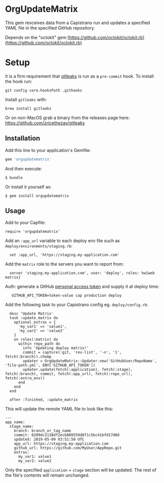 # OrgUpdateMatrix

This gem revceives data from a Capistrano run and updates a specified YAML file in the specified GitHub repository.

Depends on the "octokit" gem [https://github.com/octokit/octokit.rb](https://github.com/octokit/octokit.rb)

# Setup

It is a firm requirement that [gitleaks](https://github.com/zricethezav/gitleaks) is run as a `pre-commit` hook. To install the hook run:

    git config core.hooksPath .githooks

Install `gitleaks` with:

    brew install gitleaks

Or on non-MacOS grab a binary from the releases page here: https://github.com/zricethezav/gitleaks

## Installation

Add this line to your application's Gemfile:

```ruby
gem 'orgupdatematrix'
```

And then execute:

    $ bundle

Or install it yourself as:

    $ gem install orgupdatematrix

## Usage

Add to your Capfile:

`require 'orgupdatematrix'`

Add an `:app_url` variable to each deploy env file such as `deploy/environments/staging.rb`:

```
  set :app_url, 'https://staging.my-application.com'
```

Add the `matrix` role to the servers you want to report from:

```
  server 'staging.my-application.com', user: 'deploy', roles: %w{web matrix}
```

Auth: generate a GitHub [personal access token](https://github.com/settings/tokens) and supply it at deploy time:

```
   GITHUB_API_TOKEN=token-value cap production deploy
```

Add the following task to your Capistrano config eg. `deploy/config.rb`:

```
  desc 'Update Matrix'
  task :update_matrix do
    optional_extras = {
      'my_var1' => 'value1',
      'my_var2' => 'value2'
    }
    on roles(:matrix) do
      within repo_path do
        info 'Updating deploy matrix!'
        commit = capture(:git, 'rev-list', '-n', '1', fetch(:branch)).chomp
        updater = OrgUpdateMatrix::Updater.new('GitHubUser/RepoName', 'file-path.yml', ENV['GITHUB_API_TOKEN'])
        updater.update(fetch(:application), fetch(:stage), fetch(:branch), commit, fetch(:app_url), fetch(:repo_url), fetch(:extra_env))
      end
    end
  end

  after :finished, :update_matrix
```

This will update the remote YAML file to look like this:

```
---
app_name:
  stage_name:
    branch: branch_or_tag_name
    commit: 6209dc2138df2ecb808559d8f1c5bc41bfd17d0d
    updated: 2019-05-09 03:51:50 UTC
    app_url: https://staging.my-application.com
    github_url: https://github.com/MyUser/AppRepo.git
    extras:
      my_var1: value1
      my_var2: value2
```

Only the specified `application` + `stage` section will be updated. The rest of the file's contents will remain unchanged.
